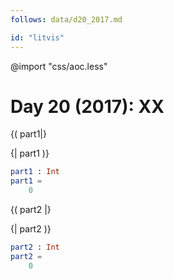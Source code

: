 ```yaml
---
follows: data/d20_2017.md

id: "litvis"
---
```


@import "css/aoc.less"

# Day 20 (2017): XX

{( part1|}

{| part1 )}

```elm {l r}
part1 : Int
part1 =
    0
```

{( part2 |}

{| part2 )}

```elm {l r}
part2 : Int
part2 =
    0
```
